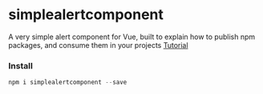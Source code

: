 # simplealertcomponent

A very simple alert component for Vue, built to explain how to publish npm packages, and consume them in your projects
[Tutorial](https://dev.to/amroessam/publish-your-first-npm-package-vue-263h)
### Install

```js
npm i simplealertcomponent --save
```